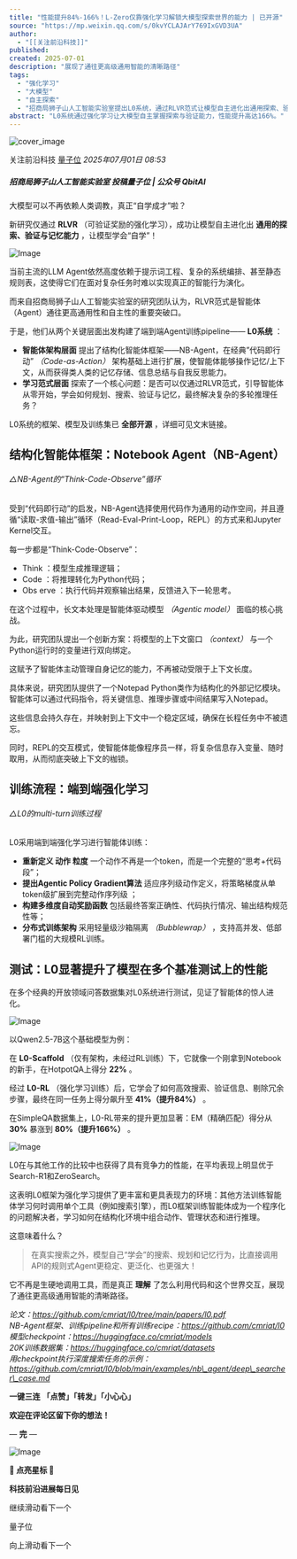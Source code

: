 ```yaml
---
title: "性能提升84%-166%！L-Zero仅靠强化学习解锁大模型探索世界的能力 | 已开源"
source: "https://mp.weixin.qq.com/s/0kvYCLAJArY769IxGVD3UA"
author:
  - "[[关注前沿科技]]"
published:
created: 2025-07-01
description: "展现了通往更高级通用智能的清晰路径"
tags:
  - "强化学习"
  - "大模型"
  - "自主探索"
  - "招商局狮子山人工智能实验室提出L0系统，通过RLVR范式让模型自主进化出通用探索、验证与记忆能力，性能提升显著，框架已开源"
abstract: "L0系统通过强化学习让大模型自主掌握探索与验证能力，性能提升高达166%。"
---
```

![cover_image](https://mmbiz.qpic.cn/mmbiz_jpg/YicUhk5aAGtAbkveUSFExfBMYESicMRDOabbeLue6pXCBswLiaC9suibrg2PStUt66G5VnKOC2yRATtsmCYNhmGjPQ/0?wx_fmt=jpeg)

关注前沿科技 [量子位](https://mp.weixin.qq.com/s/) *2025年07月01日 08:53*

##### 招商局狮子山人工智能实验室 投稿量子位 | 公众号 QbitAI

大模型可以不再依赖人类调教，真正“自学成才”啦？

新研究仅通过 **RLVR** （可验证奖励的强化学习），成功让模型自主进化出 **通用的探索、验证与记忆能力** ，让模型学会“自学”！

![Image](https://mmbiz.qpic.cn/mmbiz_png/YicUhk5aAGtAbkveUSFExfBMYESicMRDOaYia92Ub7JgBtWScu78ddwJBj4UC7ZBicXkqGTyN7IBj3gXsRXdkVf6NQ/640?wx_fmt=png&from=appmsg&watermark=1&tp=webp&wxfrom=5&wx_lazy=1)

当前主流的LLM Agent依然高度依赖于提示词工程、复杂的系统编排、甚至静态规则表，这使得它们在面对复杂任务时难以实现真正的智能行为演化。

而来自招商局狮子山人工智能实验室的研究团队认为，RLVR范式是智能体（Agent）通往更高通用性和自主性的重要突破口。

于是，他们从两个关键层面出发构建了端到端Agent训练pipeline—— **L0系统** ：

- **智能体架构层面**
	提出了结构化智能体框架——NB-Agent，在经典”代码即行动” *（Code-as-Action）* 架构基础上进行扩展，使智能体能够操作记忆/上下文，从而获得类人类的记忆存储、信息总结与自我反思能力。
- **学习范式层面**
	探索了一个核心问题：是否可以仅通过RLVR范式，引导智能体从零开始，学会如何规划、搜索、验证与记忆，最终解决复杂的多轮推理任务？

L0系统的框架、模型及训练集已 **全部开源** ，详细可见文末链接。

## 结构化智能体框架：Notebook Agent（NB-Agent）

###### △NB-Agent的“Think-Code-Observe”循环

受到“代码即行动”的启发，NB-Agent选择使用代码作为通用的动作空间，并且遵循“读取-求值-输出”循环（Read-Eval-Print-Loop，REPL）的方式来和Jupyter Kernel交互。

每一步都是“Think-Code-Observe”：

- Think ：模型生成推理逻辑；
- Code ：将推理转化为Python代码；
- Obs erve ：执行代码并观察输出结果，反馈进入下一轮思考。

在这个过程中，长文本处理是智能体驱动模型 *（Agentic model）* 面临的核心挑战。

为此，研究团队提出一个创新方案：将模型的上下文窗口 *（context）* 与一个Python运行时的变量进行双向绑定。

这赋予了智能体主动管理自身记忆的能力，不再被动受限于上下文长度。

具体来说，研究团队提供了一个Notepad Python类作为结构化的外部记忆模块。智能体可以通过代码指令，将关键信息、推理步骤或中间结果写入Notepad。

这些信息会持久存在，并映射到上下文中一个稳定区域，确保在长程任务中不被遗忘。

同时，REPL的交互模式，使智能体能像程序员一样，将复杂信息存入变量、随时取用，从而彻底突破上下文的枷锁。

## 训练流程：端到端强化学习

###### △L0的multi-turn训练过程

L0采用端到端强化学习进行智能体训练：

- **重新定义 动作 粒度**
	一个动作不再是一个token，而是一个完整的“思考+代码段”；
- **提出Agentic Policy Gradient算法**
	适应序列级动作定义，将策略梯度从单token级扩展到完整动作序列级 ；
- **构建多维度自动奖励函数**
	包括最终答案正确性、代码执行情况、输出结构规范性等；
- **分布式训练架构**
	采用轻量级沙箱隔离 *（Bubblewrap）* ，支持高并发、低部署门槛的大规模RL训练。

## 测试：L0显著提升了模型在多个基准测试上的性能

在多个经典的开放领域问答数据集对L0系统进行测试，见证了智能体的惊人进化。

![Image](https://mp.weixin.qq.com/s/www.w3.org/2000/svg'%20xmlns:xlink='http://www.w3.org/1999/xlink'%3E%3Ctitle%3E%3C/title%3E%3Cg%20stroke='none'%20stroke-width='1'%20fill='none'%20fill-rule='evenodd'%20fill-opacity='0'%3E%3Cg%20transform='translate(-249.000000,%20-126.000000)'%20fill='%23FFFFFF'%3E%3Crect%20x='249'%20y='126'%20width='1'%20height='1'%3E%3C/rect%3E%3C/g%3E%3C/g%3E%3C/svg%3E)

以Qwen2.5-7B这个基础模型为例：

在 **L0-Scaffold** （仅有架构，未经过RL训练）下，它就像一个刚拿到Notebook的新手，在HotpotQA上得分 **22%** 。

经过 **L0-RL** （强化学习训练）后，它学会了如何高效搜索、验证信息、剔除冗余步骤，最终在同一任务上得分飙升至 **41%（提升84%）** 。

在SimpleQA数据集上，L0-RL带来的提升更加显著：EM（精确匹配）得分从 **30%** 暴涨到 **80%（提升166%）** 。

![Image](https://mp.weixin.qq.com/s/www.w3.org/2000/svg'%20xmlns:xlink='http://www.w3.org/1999/xlink'%3E%3Ctitle%3E%3C/title%3E%3Cg%20stroke='none'%20stroke-width='1'%20fill='none'%20fill-rule='evenodd'%20fill-opacity='0'%3E%3Cg%20transform='translate(-249.000000,%20-126.000000)'%20fill='%23FFFFFF'%3E%3Crect%20x='249'%20y='126'%20width='1'%20height='1'%3E%3C/rect%3E%3C/g%3E%3C/g%3E%3C/svg%3E)

L0在与其他工作的比较中也获得了具有竞争力的性能，在平均表现上明显优于Search-R1和ZeroSearch。

这表明L0框架为强化学习提供了更丰富和更具表现力的环境：其他方法训练智能体学习何时调用单个工具（例如搜索引擎），而L0框架训练智能体成为一个程序化的问题解决者，学习如何在结构化环境中组合动作、管理状态和进行推理。

这意味着什么？

> 在真实搜索之外，模型自己“学会”的搜索、规划和记忆行为，比直接调用API的规则式Agent更稳定、更泛化、也更强大！

它不再是生硬地调用工具，而是真正 **理解** 了怎么利用代码和这个世界交互，展现了通往更高级通用智能的清晰路径。

*论文：https://github.com/cmriat/l0/tree/main/papers/l0.pdf*  
*NB-Agent框架、训练pipeline和所有训练recipe：https://github.com/cmriat/l0*  
*模型checkpoint：https://huggingface.co/cmriat/models*  
*20K训练数据集：https://huggingface.co/cmriat/datasets*  
*用checkpoint执行深度搜索任务的示例：https://github.com/cmriat/l0/blob/main/examples/nb\_agent/deep\_searcher\_case.md*

**一键三连** **「点赞」「转发」「小心心」**

**欢迎在评论区留下你的想法！**

— **完** —

![Image](https://mp.weixin.qq.com/s/www.w3.org/2000/svg'%20xmlns:xlink='http://www.w3.org/1999/xlink'%3E%3Ctitle%3E%3C/title%3E%3Cg%20stroke='none'%20stroke-width='1'%20fill='none'%20fill-rule='evenodd'%20fill-opacity='0'%3E%3Cg%20transform='translate(-249.000000,%20-126.000000)'%20fill='%23FFFFFF'%3E%3Crect%20x='249'%20y='126'%20width='1'%20height='1'%3E%3C/rect%3E%3C/g%3E%3C/g%3E%3C/svg%3E)

****🌟 点亮星标 🌟****

**科技前沿进展每日见**

继续滑动看下一个

量子位

向上滑动看下一个